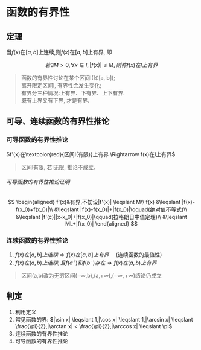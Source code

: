 # 函数的有界性

## 定理

当$f(x)$在$[a, b]$上连续,则$f(x)$在$[a, b]$上有界, 即

$$
若\exists M>0, \forall x \in I,|f(x)| \leqslant M,则称f(x)在I上有界
$$

> 函数的有界性讨论在某个区间I(如[a, b]); <BR>
> 离开限定区间I, 有界性会发生变化; <BR>
> 有界分三种情况:上有界、下有界、上下有界. <BR>
> 既有上界又有下界, 才是有界. <BR>

## 可导、连续函数的有界性推论

### 可导函数的有界性推论

$f'(x)在\textcolor{red}{区间I(有限)}上有界 \Rightarrow f(x)在I上有界$

> 区间I有限, 若I无限, 推论不成立.

###### 可导函数的有界性推论证明

$$
\begin{aligned}
	f'(x)&有界,不妨设|f'(x)| \leqslant M\\
	f(x) &\leqslant |f(x)-f(x_0)+f(x_0)|\\
	&\leqslant |f(x)-f(x_0)|+|f(x_0)|\qquad(绝对值不等式)\\
	&\leqslant |f'(c)||x-x_0|+|f(x_0)|\qquad(拉格朗日中值定理)\\
	&\leqslant ML+|f(x_0)|
\end{aligned}
$$

### 连续函数的有界性推论

1. $f(x)在[a,b]上连续 \Rightarrow f(x)在[a,b]上有界$&emsp; (连续函数的最值性)
2. $f(x)在(a,b)上连续,且f(a^+)和f(b^-)存在 \Rightarrow f(x)在(a,b)上有界$

> 区间(a,b)改为无穷区间($-\infty$,b),(a,$+\infty$),($-\infty,+\infty$)结论仍成立

## 判定

1. 利用定义
2. 常见函数的界: $|\sin x| \leqslant 1,|\cos x| \leqslant 1,|\arcsin x| \leqslant \frac{\pi}{2},|\arctan x| < \frac{\pi}{2},|\arccos x| \leqslant \pi$
3. 连续函数的有界性推论
4. 可导函数的有界性推论
